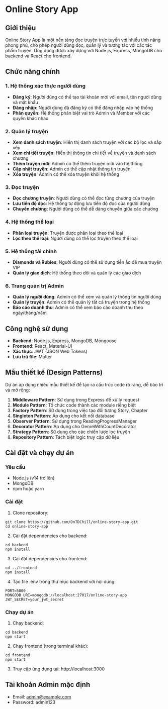 # Online Story App

## Giới thiệu
Online Story App là một nền tảng đọc truyện trực tuyến với nhiều tính năng phong phú, cho phép người dùng đọc, quản lý và tương tác với các tác phẩm truyện. Ứng dụng được xây dựng với Node.js, Express, MongoDB cho backend và React cho frontend.

## Chức năng chính

### 1. Hệ thống xác thực người dùng
- **Đăng ký**: Người dùng có thể tạo tài khoản mới với email, tên người dùng và mật khẩu
- **Đăng nhập**: Người dùng đã đăng ký có thể đăng nhập vào hệ thống
- **Phân quyền**: Hệ thống phân biệt vai trò Admin và Member với các quyền khác nhau

### 2. Quản lý truyện
- **Xem danh sách truyện**: Hiển thị danh sách truyện với các bộ lọc và sắp xếp
- **Xem chi tiết truyện**: Hiển thị thông tin chi tiết về truyện và danh sách chương
- **Thêm truyện mới**: Admin có thể thêm truyện mới vào hệ thống
- **Cập nhật truyện**: Admin có thể cập nhật thông tin truyện
- **Xóa truyện**: Admin có thể xóa truyện khỏi hệ thống

### 3. Đọc truyện
- **Đọc chương truyện**: Người dùng có thể đọc từng chương của truyện
- **Lưu tiến độ đọc**: Hệ thống tự động lưu tiến độ đọc của người dùng
- **Chuyển chương**: Người dùng có thể dễ dàng chuyển giữa các chương

### 4. Hệ thống thể loại
- **Phân loại truyện**: Truyện được phân loại theo thể loại
- **Lọc theo thể loại**: Người dùng có thể lọc truyện theo thể loại

### 5. Hệ thống tài chính
- **Diamonds và Rubies**: Người dùng có thể sử dụng tiền ảo để mua truyện VIP
- **Quản lý giao dịch**: Hệ thống theo dõi và quản lý các giao dịch

### 6. Trang quản trị Admin
- **Quản lý người dùng**: Admin có thể xem và quản lý thông tin người dùng
- **Quản lý truyện**: Admin có thể quản lý tất cả truyện trong hệ thống
- **Báo cáo doanh thu**: Admin có thể xem báo cáo doanh thu theo ngày/tháng/năm

## Công nghệ sử dụng
- **Backend**: Node.js, Express, MongoDB, Mongoose
- **Frontend**: React, Material-UI
- **Xác thực**: JWT (JSON Web Tokens)
- **Lưu trữ file**: Multer

## Mẫu thiết kế (Design Patterns)
Dự án áp dụng nhiều mẫu thiết kế để tạo ra cấu trúc code rõ ràng, dễ bảo trì và mở rộng:

1. **Middleware Pattern**: Sử dụng trong Express để xử lý request
2. **Module Pattern**: Tổ chức code thành các module riêng biệt
3. **Factory Pattern**: Sử dụng trong việc tạo đối tượng Story, Chapter
4. **Singleton Pattern**: Áp dụng cho kết nối database
5. **Observer Pattern**: Sử dụng trong ReadingProgressManager
6. **Decorator Pattern**: Áp dụng cho GenreWithCountDecorator
7. **Strategy Pattern**: Sử dụng cho các chiến lược lọc truyện
8. **Repository Pattern**: Tách biệt logic truy cập dữ liệu

## Cài đặt và chạy dự án

### Yêu cầu
- Node.js (v14 trở lên)
- MongoDB
- npm hoặc yarn

### Cài đặt
1. Clone repository:
```
git clone https://github.com/OnTDChill/online-story-app.git
cd online-story-app
```

2. Cài đặt dependencies cho backend:
```
cd backend
npm install
```

3. Cài đặt dependencies cho frontend:
```
cd ../frontend
npm install
```

4. Tạo file .env trong thư mục backend với nội dung:
```
PORT=5000
MONGODB_URI=mongodb://localhost:27017/online-story-app
JWT_SECRET=your_jwt_secret
```

### Chạy dự án
1. Chạy backend:
```
cd backend
npm start
```

2. Chạy frontend (trong terminal khác):
```
cd frontend
npm start
```

3. Truy cập ứng dụng tại: http://localhost:3000

## Tài khoản Admin mặc định
- Email: admin@example.com
- Password: admin123
